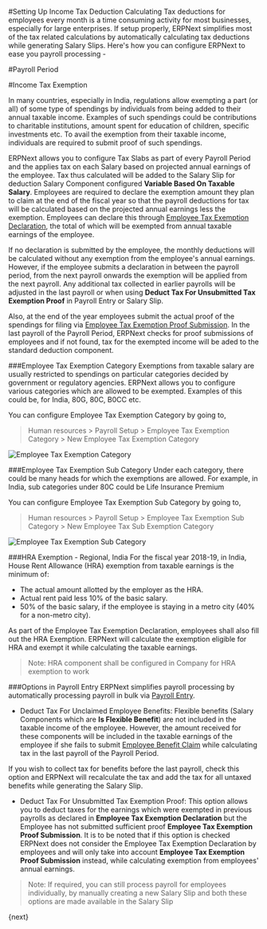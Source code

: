 <!-- add-breadcrumbs -->
#Setting Up Income Tax Deduction
Calculating Tax deductions for employees every month is a time consuming activity for most businesses, especially for large enterprises. If setup properly, ERPNext simplifies most of the tax related calculations by automatically calculating tax deductions while generating Salary Slips. Here's how you can configure ERPNext to ease you payroll processing -

#Payroll Period


#Income Tax Exemption

In many countries, especially in India, regulations allow exempting a part (or all) of some type of spendings by individuals from being added to their annual taxable income. Examples of such spendings could be contributions to charitable institutions, amount spent for education of children, specific investments etc. To
avail the exemption from their taxable income, individuals are required to submit proof of such spendings.

ERPNext allows you to configure Tax Slabs as part of every Payroll Period and the applies tax on each Salary based on projected annual earnings of the employee. Tax thus calculated will be added to the Salary Slip for  deduction Salary Component configured **Variable Based On Taxable Salary**. Employees are required to declare the exemption amount they plan to claim at the end of the fiscal year so that the payroll deductions for tax will be calculated based on the projected annual earnings less the exemption. Employees can declare this through [Employee Tax Exemption Declaration](/docs/user/manual/en/human-resources/employee-tax-exemption-declaration.html), the total of which will be exempted from annual taxable earnings of the employee.

If no declaration is submitted by the employee, the monthly deductions will be calculated without any exemption from the employee's annual earnings. However, if the employee submits a declaration in between the payroll period, from the next payroll onwards the exemption will be applied from the next payroll. Any additional tax collected in earlier payrolls will be adjusted in the last payroll or when using **Deduct Tax For Unsubmitted Tax Exemption Proof** in Payroll Entry or Salary Slip.

Also, at the end of the year employees submit the actual proof of the spendings for filing via [Employee Tax Exemption Proof Submission](/docs/user/manual/en/human-resources/employee-tax-exemption-proof-submission.html). In the last payroll of the Payroll Period, ERPNext checks for proof submissions of employees and if not found, tax for the exempted income will be aded to the standard deduction component.

###Employee Tax Exemption Category
Exemptions from taxable salary are usually restricted to spendings on particular categories decided by government or regulatory agencies. ERPNext allows you to configure various categories which are allowed to be exempted. Examples of this could be, for India, 80G, 80C, B0CC etc.

You can configure Employee Tax Exemption Category by going to,
> Human resources > Payroll Setup > Employee Tax Exemption Category > New Employee Tax Exemption Category

<img class="screenshot" alt="Employee Tax Exemption Category" src="/docs/assets/img/human-resources/employee-tax-exemption-category.png">

###Employee Tax Exemption Sub Category
Under each category, there could be many heads for which the exemptions are allowed. For example, in India, sub categories under 80C could be Life Insurance Premium

You can configure Employee Tax Exemption Sub Category by going to,
> Human resources > Payroll Setup > Employee Tax Exemption Sub Category > New Employee Tax Sub Exemption Category

<img class="screenshot" alt="Employee Tax Exemption Sub Category" src="/docs/assets/img/human-resources/employee-tax-exemption-subcategory.png">

###HRA Exemption - Regional, India
For the fiscal year 2018-19, in India, House Rent Allowance (HRA) exemption from taxable earnings is the minimum of:
 * The actual amount allotted by the employer as the HRA.
 * Actual rent paid less 10% of the basic salary.
 * 50% of the basic salary, if the employee is staying in a metro city (40% for a non-metro city).

 As part of the Employee Tax Exemption Declaration, employees shall also fill out the HRA Exemption. ERPNext will calculate the exemption eligible for HRA and exempt it while calculating the taxable earnings.

 > Note: HRA component shall be configured in Company for HRA exemption to work

###Options in Payroll Entry
ERPNext simplifies payroll processing by automatically processing payroll in bulk via [Payroll Entry](/docs/user/manual/en/human-resources/payroll-entry.html).

* Deduct Tax For Unclaimed Employee Benefits: Flexible benefits (Salary Components which are **Is Flexible Benefit**) are not included in the taxable income of the employee. However, the amount received for these components will be included in the taxable earnings of the employee if she fails to submit [Employee Benefit Claim](/docs/user/manual/en/human-resources/employee-benefit-claim.html) while calculating tax in the last payroll of the Payroll Period.

If you wish to collect tax for benefits before the last payroll, check this option and ERPNext will recalculate the tax and add the tax for all untaxed benefits while generating the Salary Slip.

* Deduct Tax For Unsubmitted Tax Exemption Proof: This option allows you to deduct taxes for the earnings which were exempted in previous payrolls as declared in **Employee Tax Exemption Declaration** but the Employee has not submitted sufficient proof **Employee Tax Exemption Proof Submission**. It is to be noted that if this option is checked ERPNext does not consider the Employee Tax Exemption Declaration by employees and will only take into account **Employee Tax Exemption Proof Submission** instead, while calculating exemption from employees' annual earnings.

>Note: If required, you can still process payroll for employees individually, by manually creating a new Salary Slip and both these options are made available in the Salary Slip

{next}
